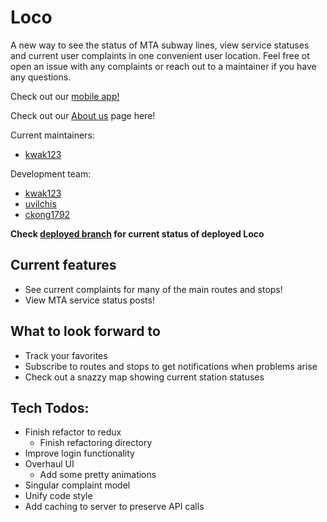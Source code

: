 # Loco

A new way to see the status of MTA subway lines, view service statuses and current user complaints in one convenient user location.
Feel free ot open an issue with any complaints or reach out to a maintainer if you have any questions.

Check out our <a href="https://github.com/teamloco/loco-mobile">mobile app!</a>

Check out our <a href="https://teamloco.github.io">About us</a> page here!

Current maintainers:
* <a href="https://github.com/kwak123">kwak123</a>

Development team:
* <a href="https://github.com/kwak123">kwak123</a>
* <a href="https://github.com/uvilchis">uvilchis</a>
* <a href="https://github.com/ckong1792">ckong1792</a>

**Check <a href="https://github.com/teamloco/loco/tree/deployed">deployed branch</a> for current status of deployed Loco**

## Current features
* See current complaints for many of the main routes and stops!
* View MTA service status posts!

## What to look forward to
* Track your favorites
* Subscribe to routes and stops to get notifications when problems arise
* Check out a snazzy map showing current station statuses

## Tech Todos:
* Finish refactor to redux
  * Finish refactoring directory
* Improve login functionality
* Overhaul UI
  * Add some pretty animations
* Singular complaint model
* Unify code style
* Add caching to server to preserve API calls